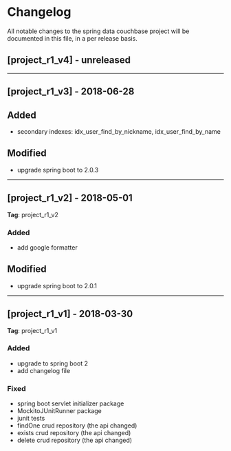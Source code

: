 # Changelog
All notable changes to the spring data couchbase project will be documented in this file, in a per release basis.

## [project_r1_v4] - unreleased

-------------------------------------------------------------------------------------

## [project_r1_v3] - 2018-06-28

## Added
- secondary indexes: idx_user_find_by_nickname, idx_user_find_by_name

## Modified
- upgrade spring boot to 2.0.3

-------------------------------------------------------------------------------------

## [project_r1_v2] - 2018-05-01
**Tag**: project_r1_v2

### Added
- add google formatter

## Modified
- upgrade spring boot to 2.0.1

-------------------------------------------------------------------------------------

## [project_r1_v1] - 2018-03-30
**Tag**: project_r1_v1

### Added
- upgrade to spring boot 2
- add changelog file

### Fixed
- spring boot servlet initializer package
- MockitoJUnitRunner package
- junit tests
- findOne crud repository (the api changed)
- exists crud repository (the api changed)
- delete crud repository (the api changed)
